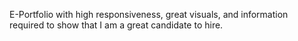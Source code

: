 E-Portfolio with high responsiveness, great visuals, and information required to show that I am a great candidate to hire.
